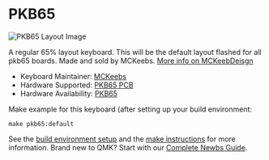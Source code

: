 # PKB65

![PKB65 Layout Image](https://i.imgur.com/0bqpIb8.png)

A regular 65% layout keyboard. This will be the default layout flashed for all pkb65 boards.
Made and sold by MCKeebs. [More info on MCKeebDeisgn](https://www.mckeebdesign.com)

* Keyboard Maintainer: [MCKeebs](https://github.com/chrisquocmai)
* Hardware Supported: [PKB65 PCB](https://mckeebdesign.com/PKB65/)
* Hardware Availability: [PKB65](https://mckeebdesign.com/PKB65/)

Make example for this keyboard (after setting up your build environment:
    
    make pkb65:default

See the [build environment setup](https://docs.qmk.fm/#/getting_started_build_tools) and the [make instructions](https://docs.qmk.fm/#/getting_started_make_guide) for more information. Brand new to QMK? Start with our [Complete Newbs Guide](https://docs.qmk.fm/#/newbs).
